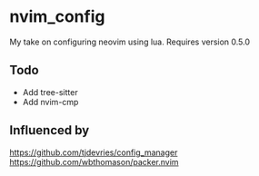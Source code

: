 # nvim_config
My take on configuring neovim using lua. Requires version 0.5.0

## Todo
* Add tree-sitter  
* Add nvim-cmp  

## Influenced by
https://github.com/tjdevries/config_manager  
https://github.com/wbthomason/packer.nvim
